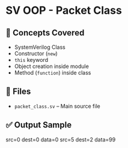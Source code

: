 # SV OOP - Packet Class

## 🧠 Concepts Covered
- SystemVerilog Class
- Constructor (`new`)
- `this` keyword
- Object creation inside module
- Method (`function`) inside class

## 📄 Files
- `packet_class.sv` – Main source file

## ✅ Output Sample
src=0 dest=0 data=0
src=5 dest=2 data=99

